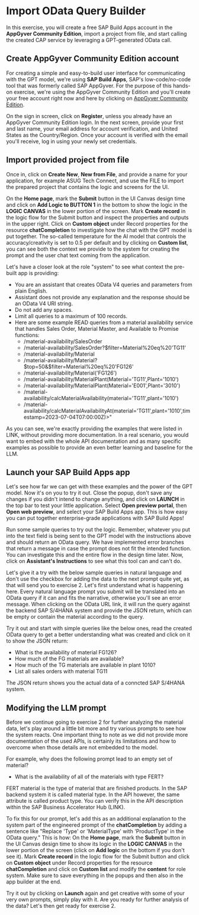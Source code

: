 # Import OData Query Builder
In this exercise, you will create a free SAP Build Apps account in the **AppGyver Community Edition**, import a project from file, and start calling the created CAP service by leveraging a GPT-generated OData call.

## Create AppGyver Community Edition account
For creating a simple and easy-to-build user interface for communicating with the GPT model, we're using **SAP Build Apps**, SAP's low-code/no-code tool that was formerly called SAP AppGyver. For the purpose of this hands-on exercise, we're using the AppGyver Community Edition and you'll create your free account right now and here by clicking on [AppGyver Community Edition](https://agcommunity.design-time.eu10.apps.build.cloud.sap).

On the sign in screen, click on **Register**, unless you already have an AppGyver Community Edition login. In the next screen, provide your first and last name, your email address for account verification, and United States as the Country/Region. Once your account is verified with the email you'll receive, log in using your newly set credentials. 

## Import provided project from file
Once in, click on **Create New**, **New from File**, and provide a name for your application, for example ASUG Tech Connect, and use the FILE to import the prepared project that contains the logic and screens for the UI.

On the **Home page**, mark the **Submit** button in the UI Canvas design time and click on **Add Logic to BUTTON 1** in the bottom to show the logic in the **LOGIC CANVAS** in the lower portion of the screen. Mark **Create record** in the logic flow for the Submit button and inspect the properties and outputs in the upper right. Click on **Custom object** under Record properties for the resource **chatCompletion** to investigate how the chat with the GPT model is put together. The so-called temperature for the AI model that controls the accuracy/creativity is set to 0.5 per default and by clicking on **Custom list**, you can see both the context we provide to the system for creating the prompt and the user chat text coming from the application.

Let's have a closer look at the role "system" to see what context the pre-built app is providing:
- You are an assistant that creates OData V4 queries and parameters from plain English.
- Assistant does not provide any explanation and the response should be an OData V4 URI string.
- Do not add any spaces.
- Limit all queries to a maximum of 100 records.
- Here are some example READ queries from a material availability service that handles Sales Order, Material Master, and Available to Promise functions:
  - /material-availability/SalesOrder
  - /material-availability/SalesOrder?$filter=Material%20eq%20'TG11'
  - /material-availability/Material
  - /material-availability/Material?$top=50&$filter=Material%20eq%20'FG126'
  - /material-availability/Material('FG126')
  - /material-availability/MaterialPlant(Material='TG11',Plant='1010')
  - /material-availability/MaterialPlant(Material='E001',Plant='3010')
  - /material-availability/calcMaterialAvailability(material='TG11',plant='1010')
  - /material-availability/calcMaterialAvailabilityAt(material='TG11',plant='1010',timestamp=2023-07-04T07:00:00Z)>"

As you can see, we're exactly providing the examples that were listed in LINK, without providing more documentation. In a real scenario, you would want to embed with the whole API documentation and as many specific examples as possible to provide an even better learning and baseline for the LLM.

## Launch your SAP Build Apps app
Let's see how far we can get with these examples and the power of the GPT model. Now it's on you to try it out. Close the popup, don't save any changes if you didn't intend to change anything, and click on **LAUNCH** in the top bar to test your little application. Select **Open preview portal**, then **Open web preview**, and select your SAP Build Apps app. This is how easy you can put together enterprise-grade applications with SAP Build Apps!

Run some sample queries to try out the logic. Remember, whatever you put into the text field is being sent to the GPT model with the instructions above and should return an OData query. We have implemented error branches that return a message in case the prompt does not fit the intended function. You can investigate this and the entire flow in the design time later. Now, click on **Assistant's Instructions** to see what this tool can and can't do.

Let's give it a try with the below sample queries in natural language and don't use the checkbox for adding the data to the next prompt quite yet, as that will send you to exercise 2. Let's first understand what is happening here. Every natural language prompt you submit will be translated into an OData query if it can and fits the narrative, otherwise you'll see an error message. When clicking on the OData URL link, it will run the query against the backend SAP S/4HANA system and provide the JSON return, which can be empty or contain the material according to the query.

Try it out and start with simple queries like the below ones, read the created OData query to get a better understanding what was created and click on it to show the JSON return:
- What is the availability of material FG126?
- How much of the FG materials are available?
- How much of the TG materials are available in plant 1010?
- List all sales orders with material TG11

The JSON return shows you the actual data of a conncted SAP S/4HANA system. 

## Modifying the LLM prompt
Before we continue going to exercise 2 for further analyzing the material data, let's play around a little bit more and try various prompts to see how the system reacts. One important thing to note as we did not provide more documentation of the used APIs, is certainly its limitations and how to overcome when those details are not embedded to the model. 

For example, why does the following prompt lead to an empty set of material?
- What is the availability of all of the materials with type FERT?

FERT material is the type of material that are finished products. In the SAP backend system it is called material type. In the API however, the same attribute is called product type. You can verify this in the API description within the SAP Business Accelerator Hub (LINK).

To fix this for our prompt, let's add this as an additional explanation to the system part of the engineered prompt of the **chatCompletion** by adding a sentence like "Replace 'Type' or 'MaterialType' with 'ProductType' in the OData query."
This is how: On the **Home page**, mark the **Submit** button in the UI Canvas design time to show its logic in the **LOGIC CANVAS** in the lower portion of the screen (click on **Add logic** on the bottom if you don't see it). Mark **Create record** in the logic flow for the Submit button and click on **Custom object** under Record properties for the resource **chatCompletion** and click on **Custom list** and modify the **content** for role system. Make sure to save everything in the popups and then also in the app builder at the end.

Try it out by clicking on **Launch** again and get creative with some of your very own prompts, simply play with it. Are you ready for further analysis of the data? Let's then get ready for exercise 2.
